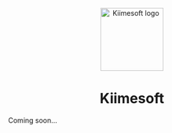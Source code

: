 <p align="center">
  <a href="https://github.com/Kiimesoft">
    <img
        width="128px"
        alt="Kiimesoft logo"
        src="https://github.com/kiimesoft/.github/assets/77246331/deb64ebf-3f8f-488d-aa51-2813b6890b0f"
    />
  </a>
</p>

<h1 align="center">Kiimesoft</h1>

Coming soon...
